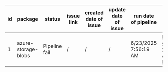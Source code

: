 
| id | package | status | issue link | created date of issue | update date of issue | run date of pipeline | pipeline run link |
|----|---------|--------|------------|-----------------------|----------------------| ---------------------| ----------------- |
| 1 | azure-storage-blobs | Pipeline fail | / | / | / | 6/23/2025 7:56:19 AM | https://dev.azure.com/v-qzhong-dotnet/content-validation-automation/_build/results?buildId=9 |